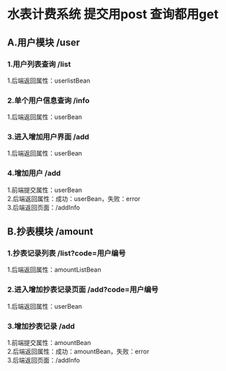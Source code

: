 # 水表计费系统 提交用post 查询都用get

## A.用户模块 /user
### 1.用户列表查询 /list
1.后端返回属性：userlistBean
### 2.单个用户信息查询 /info
1.后端返回属性：userBean
### 3.进入增加用户界面 /add
1.后端返回属性：userBean
### 4.增加用户 /add
1.前端提交属性：userBean  
2.后端返回属性：成功：userBean，失败：error  
3.后端返回页面：/addInfo  


## B.抄表模块 /amount
### 1.抄表记录列表 /list?code=用户编号
1.后端返回属性：amountListBean
### 2.进入增加抄表记录页面 /add?code=用户编号
1.后端返回属性：userBean
### 3.增加抄表记录 /add
1.前端提交属性：amountBean  
2.后端返回属性：成功：amountBean，失败：error  
3.后端返回页面：/addInfo  
